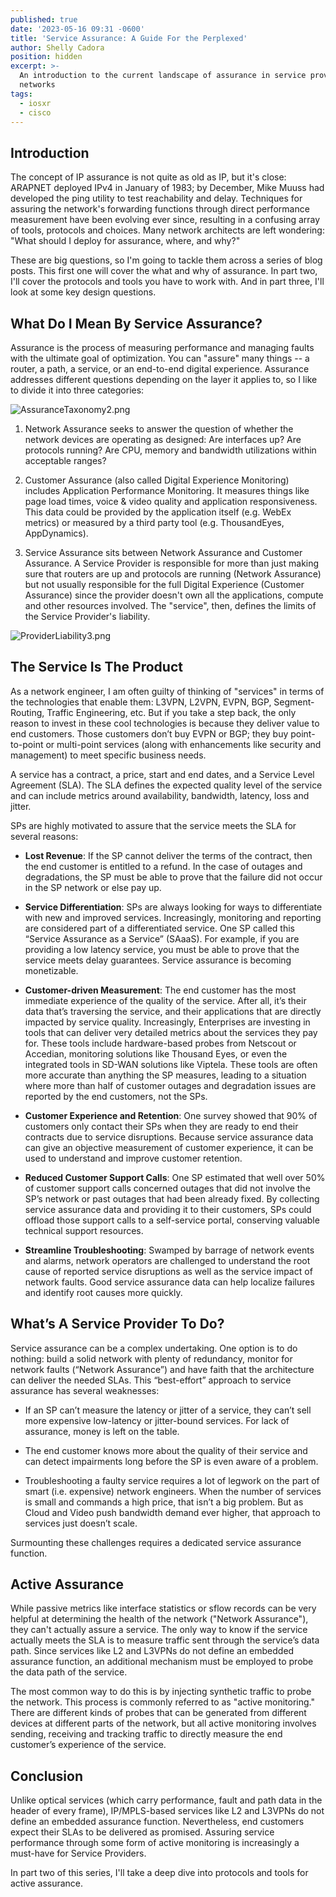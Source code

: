 ```yaml
---
published: true
date: '2023-05-16 09:31 -0600'
title: 'Service Assurance: A Guide For the Perplexed'
author: Shelly Cadora
position: hidden
excerpt: >-
  An introduction to the current landscape of assurance in service provider
  networks
tags:
  - iosxr
  - cisco
---
```

## Introduction

The concept of IP assurance is not quite as old as IP, but it's close: ARAPNET deployed IPv4 in January of 1983; by December, Mike Muuss had developed the ping utility to test reachability and delay. Techniques for assuring the network's forwarding functions through direct performance measurement have been evolving ever since, resulting in a confusing array of tools, protocols and choices.  Many network architects are left wondering: "What should I deploy for assurance, where, and why?"

These are big questions, so I'm going to tackle them across a series of blog posts.  This first one will cover the what and why of assurance.  In part two, I'll cover the protocols and tools you have to work with.  And in part three, I'll look at some key design questions.

## What Do I Mean By Service Assurance?

Assurance is the process of measuring performance and managing faults with the ultimate goal of optimization.  You can "assure" many things -- a router, a path, a service, or an end-to-end digital experience. Assurance addresses different questions depending on the layer it applies to, so I like to divide it into three categories:

![AssuranceTaxonomy2.png]({{site.baseurl}}/images/AssuranceTaxonomy2.png)


1. Network Assurance seeks to answer the question of whether the network devices are operating as designed: Are interfaces up? Are protocols running?  Are CPU, memory and bandwidth utilizations within acceptable ranges? 

2. Customer Assurance (also called Digital Experience Monitoring) includes Application Performance Monitoring.  It measures things like page load times, voice & video quality and application responsiveness.  This data could be provided by the application itself (e.g. WebEx metrics) or measured by a third party tool (e.g. ThousandEyes, AppDynamics). 

3. Service Assurance sits between Network Assurance and Customer Assurance.  A Service Provider is responsible for more than just making sure that routers are up and protocols are running (Network Assurance) but not usually responsible for the full Digital Experience (Customer Assurance) since the provider doesn't own all the applications, compute and other resources involved.  The "service", then, defines the limits of the Service Provider's liability. 

![ProviderLiability3.png]({{site.baseurl}}/images/ProviderLiability3.png)


## The Service Is The Product

As a network engineer, I am often guilty of thinking of "services" in terms of the technologies that enable them: L3VPN, L2VPN, EVPN, BGP, Segment-Routing, Traffic Engineering, etc.  But if you take a step back, the only reason to invest in these cool technologies is because they deliver value to end customers. Those customers don’t buy EVPN or BGP; they buy point-to-point or multi-point services (along with enhancements like security and management) to meet specific business needs. 

A service has a contract, a price, start and end dates, and a Service Level Agreement (SLA).  The SLA defines the expected quality level of the service and can include metrics around availability, bandwidth, latency, loss and jitter. 

SPs are highly motivated to assure that the service meets the SLA for several reasons: 

- **Lost Revenue**: If the SP cannot deliver the terms of the contract, then the end customer is entitled to a refund.  In the case of outages and degradations, the SP must be able to prove that the failure did not occur in the SP network or else pay up. 

- **Service Differentiation**:  SPs are always looking for ways to differentiate with new and improved services.  Increasingly, monitoring and reporting are considered part of a differentiated service.  One SP called this “Service Assurance as a Service” (SAaaS).  For example, if you are providing a low latency service, you must be able to prove that the service meets delay guarantees.  Service assurance is becoming monetizable. 

- **Customer-driven Measurement**: The end customer has the most immediate experience of the quality of the service.  After all, it’s their data that’s traversing the service, and their applications that are directly impacted by service quality.  Increasingly, Enterprises are investing in tools that can deliver very detailed metrics about the services they pay for.  These tools include hardware-based probes from Netscout or Accedian, monitoring solutions like Thousand Eyes, or even the integrated tools in SD-WAN solutions like Viptela.  These tools are often more accurate than anything the SP measures, leading to a situation where more than half of customer outages and degradation issues are reported by the end customers, not the SPs.  

- **Customer Experience and Retention**: One survey showed that 90% of customers only contact their SPs when they are ready to end their contracts due to service disruptions.  Because service assurance data can give an objective measurement of customer experience, it can be used to understand and improve customer retention. 

- **Reduced Customer Support Calls**: One SP estimated that well over 50% of customer support calls concerned outages that did not involve the SP’s network or past outages that had been already fixed.  By collecting service assurance data and providing it to their customers, SPs could offload those support calls to a self-service portal, conserving valuable technical support resources. 

- **Streamline Troubleshooting**: Swamped by barrage of network events and alarms, network operators are challenged to understand the root cause of reported service disruptions as well as the service impact of network faults.  Good service assurance data can help localize failures and identify root causes more quickly. 

## What’s A Service Provider To Do? 

Service assurance can be a complex undertaking.  One option is to do nothing: build a solid network with plenty of redundancy, monitor for network faults (“Network Assurance”) and have faith that the architecture can deliver the needed SLAs.  This “best-effort” approach to service assurance has several weaknesses: 

- If an SP can’t measure the latency or jitter of a service, they can’t sell more expensive low-latency or jitter-bound services.  For lack of assurance, money is left on the table. 

- The end customer knows more about the quality of their service and can detect impairments long before the SP is even aware of a problem. 

- Troubleshooting a faulty service requires a lot of legwork on the part of smart (i.e. expensive) network engineers.  When the number of services is small and commands a high price, that isn’t a big problem.  But as Cloud and Video push bandwidth demand ever higher, that approach to services just doesn’t scale.  

Surmounting these challenges requires a dedicated service assurance function.   

## Active Assurance

While passive metrics like interface statistics or sflow records can be very helpful at determining the health of the network ("Network Assurance"), they can't actually assure a service.  The only way to know if the service actually meets the SLA is to measure traffic sent through the service’s data path.  Since services like L2 and L3VPNs do not define an embedded assurance function, an additional mechanism must be employed to probe the data path of the service.  

The most common way to do this is by injecting synthetic traffic to probe the network.  This process is commonly referred to as "active monitoring."  There are different kinds of probes that can be generated from different devices at different parts of the network, but all active monitoring involves sending, receiving and tracking traffic to directly measure the end customer’s experience of the service.   

## Conclusion
Unlike optical services (which carry performance, fault and path data in the header of every frame), IP/MPLS-based services like L2 and L3VPNs do not define an embedded assurance function.  Nevertheless, end customers expect their SLAs to be delivered as promised. Assuring service performance through some form of active monitoring is increasingly a must-have for Service Providers.

In part two of this series, I'll take a deep dive into protocols and tools for active assurance. 
